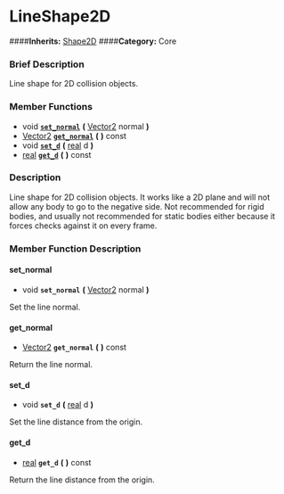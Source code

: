 #  LineShape2D  
####**Inherits:** [Shape2D](class_shape2d)
####**Category:** Core

###  Brief Description  
Line shape for 2D collision objects.

###  Member Functions 
  * void  **[`set_normal`](#set_normal)**  **(** [Vector2](class_vector2) normal  **)**
  * [Vector2](class_vector2)  **[`get_normal`](#get_normal)**  **(** **)** const
  * void  **[`set_d`](#set_d)**  **(** [real](class_real) d  **)**
  * [real](class_real)  **[`get_d`](#get_d)**  **(** **)** const

###  Description  
Line shape for 2D collision objects. It works like a 2D plane and will not allow any body to go to the negative side. Not recommended for rigid bodies, and usually not recommended for static bodies either because it forces checks against it on every frame.

###  Member Function Description  

#### <a name="set_normal">set_normal</a>
  * void  **`set_normal`**  **(** [Vector2](class_vector2) normal  **)**

Set the line normal.

#### <a name="get_normal">get_normal</a>
  * [Vector2](class_vector2)  **`get_normal`**  **(** **)** const

Return the line normal.

#### <a name="set_d">set_d</a>
  * void  **`set_d`**  **(** [real](class_real) d  **)**

Set the line distance from the origin.

#### <a name="get_d">get_d</a>
  * [real](class_real)  **`get_d`**  **(** **)** const

Return the line distance from the origin.
